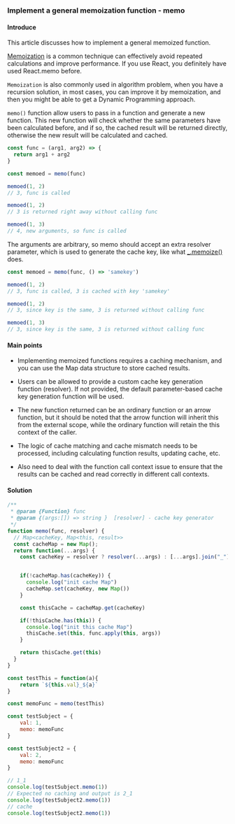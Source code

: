 ### Implement a general memoization function - memo

#### Introduce

This article discusses how to implement a general memoized function. 

[Memoization](https://whatthefuck.is/memoization) is a common technique can effectively avoid repeated calculations and improve performance. If you use React, you definitely have used React.memo before.

`Memoization` is also commonly used in algorithm problem, when you have a recursion solution, in most cases, you can improve it by memoization, and then you might be able to get a Dynamic Programming approach.

`memo()` function allow users to pass in a function and generate a new function. This new function will check whether the same parameters have been calculated before, and if so, the cached result will be returned directly, otherwise the new result will be calculated and cached.

```js
const func = (arg1, arg2) => {
  return arg1 + arg2
}

const memoed = memo(func)

memoed(1, 2) 
// 3, func is called

memoed(1, 2) 
// 3 is returned right away without calling func

memoed(1, 3)
// 4, new arguments, so func is called
```

The arguments are arbitrary, so memo should accept an extra resolver parameter, which is used to generate the cache key, like what [_.memoize()](https://lodash.com/docs/4.17.15#memoize) does.

```js
const memoed = memo(func, () => 'samekey')

memoed(1, 2) 
// 3, func is called, 3 is cached with key 'samekey'

memoed(1, 2) 
// 3, since key is the same, 3 is returned without calling func

memoed(1, 3) 
// 3, since key is the same, 3 is returned without calling func
```


#### Main points

- Implementing memoized functions requires a caching mechanism, and you can use the Map data structure to store cached results.

- Users can be allowed to provide a custom cache key generation function (resolver). If not provided, the default parameter-based cache key generation function will be used.

- The new function returned can be an ordinary function or an arrow function, but it should be noted that the arrow function will inherit this from the external scope, while the ordinary function will retain the this context of the caller.

- The logic of cache matching and cache mismatch needs to be processed, including calculating function results, updating cache, etc.

- Also need to deal with the function call context issue to ensure that the results can be cached and read correctly in different call contexts.


#### Solution

```js
/**
 * @param {Function} func
 * @param {(args:[]) => string }  [resolver] - cache key generator
 */
function memo(func, resolver) {
  // Map<cacheKey, Map<this, result>>
  const cacheMap = new Map();
  return function(...args) {
    const cacheKey = resolver ? resolver(...args) : [...args].join("_");


    if(!cacheMap.has(cacheKey)) {
      console.log("init cache Map")
      cacheMap.set(cacheKey, new Map())
    }

    const thisCache = cacheMap.get(cacheKey)

    if(!thisCache.has(this)) {
      console.log("init this cache Map")
      thisCache.set(this, func.apply(this, args))
    }

    return thisCache.get(this)
  }
}

const testThis = function(a){
    return `${this.val}_${a}`
}

const memoFunc = memo(testThis)

const testSubject = {
    val: 1,
    memo: memoFunc
}

const testSubject2 = {
    val: 2,
    memo: memoFunc
}

// 1_1
console.log(testSubject.memo(1))
// Expected no caching and output is 2_1
console.log(testSubject2.memo(1))
// cache
console.log(testSubject2.memo(1))

```
